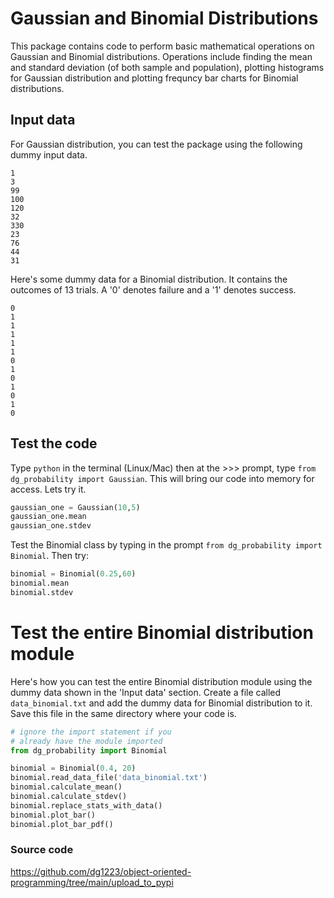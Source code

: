 # **Gaussian and Binomial Distributions**
This package contains code to perform basic mathematical operations on Gaussian and Binomial distributions. Operations include finding the mean and standard deviation (of both sample and population), plotting histograms for Gaussian distribution and plotting frequncy bar charts for Binomial distributions.

## Input data
For Gaussian distribution, you can test the package using the following dummy input data.

```text
1
3
99
100
120
32
330
23
76
44
31
```

Here's some dummy data for a Binomial distribution. It contains the outcomes of 13 trials. A '0' denotes failure and a '1' denotes success.

```text
0
1
1
1
1
1
0
1
0
1
0
1
0
```

## Test the code
Type `python` in the terminal (Linux/Mac) then at the >>> prompt, type `from dg_probability import Gaussian`.
This will bring our code into memory for access. Lets try it.

```python
gaussian_one = Gaussian(10,5)
gaussian_one.mean
gaussian_one.stdev
```

Test the Binomial class by typing in the prompt `from dg_probability import Binomial`. Then try:

```python
binomial = Binomial(0.25,60)
binomial.mean
binomial.stdev
```

# Test the entire Binomial distribution module
Here's how you can test the entire Binomial distribution module using the dummy data shown in the 'Input data' section. Create a file called `data_binomial.txt` and add the dummy data for Binomial distribution to it. Save this file in the same directory where your code is.

```python
# ignore the import statement if you 
# already have the module imported
from dg_probability import Binomial

binomial = Binomial(0.4, 20)
binomial.read_data_file('data_binomial.txt')
binomial.calculate_mean()
binomial.calculate_stdev()
binomial.replace_stats_with_data()
binomial.plot_bar()
binomial.plot_bar_pdf()
```

### Source code
https://github.com/dg1223/object-oriented-programming/tree/main/upload_to_pypi
